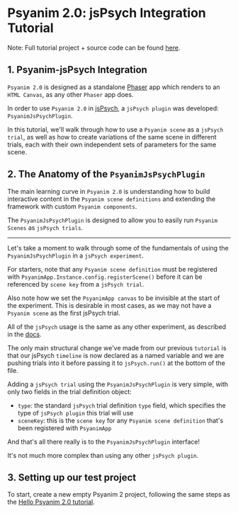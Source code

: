 # Psyanim 2.0: jsPsych Integration Tutorial

Note: Full tutorial project + source code can be found [here](https://TODO-brokenlink).

## 1. Psyanim-jsPsych Integration

`Psyanim 2.0` is designed as a standalone [Phaser](https://phaser.io/) app which renders to an `HTML Canvas`, as any other `Phaser` app does.

In order to use `Psyanim 2.0` in [jsPsych](https://www.jspsych.org/), a `jsPsych plugin` was developed: `PsyanimJsPsychPlugin`.

In this tutorial, we'll walk through how to use a `Psyanim scene` as a `jsPsych trial`, as well as how to create variations of the same scene in different trials, each with their own independent sets of parameters for the same scene.

## 2. The Anatomy of the `PsyanimJsPsychPlugin`

The main learning curve in `Psyanim 2.0` is understanding how to build interactive content in the `Psyanim scene definitions` and extending the framework with custom `Psyanim components`.

The `PsyanimJsPsychPlugin` is designed to allow you to easily run `Psyanim Scenes` as `jsPsych trials`.

---

Let's take a moment to walk through some of the fundamentals of using the `PsyanimJsPsychPlugin` in a `jsPsych experiment`.

For starters, note that any `Psyanim scene definition` must be registered with `PsyanimApp.Instance.config.registerScene()` before it can be referenced by `scene key` from a `jsPsych trial`.

Also note how we set the `PsyanimApp canvas` to be invisible at the start of the experiment.  This is desirable in most cases, as we may not have a `Psyanim scene` as the first jsPsych trial.

All of the `jsPsych` usage is the same as any other experiment, as described in the [docs](https://www.jspsych.org/).

The only main structural change we've made from our previous `tutorial` is that our jsPsych `timeline` is now declared as a named variable and we are pushing trials into it before passing it to `jsPsych.run()` at the bottom of the file.

Adding a `jsPsych trial` using the `PsyanimJsPsychPlugin` is very simple, with only two fields in the trial definition object: 

- `type`: the standard `jsPsych` trial definition `type` field, which specifies the type of `jsPsych plugin` this trial will use
- `sceneKey`: this is the `scene key` for any `Psyanim scene definition` that's been registered with `PsyanimApp`

And that's all there really is to the `PsyanimJsPsychPlugin` interface!

It's not much more complex than using any other `jsPsych plugin`. 

## 3. Setting up our test project

To start, create a new empty Psyanim 2 project, following the same steps as the [Hello Psyanim 2.0 tutorial](/overview/hello_psyanim_2.md#2-creating-a-new-psyanim-2-project).

